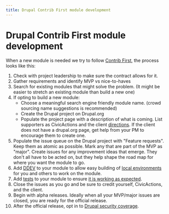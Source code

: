 ```yaml
---
title: Drupal Contrib First module development
---
```


# Drupal Contrib First module development

When a new module is needed we try to follow [Contrib First](../../../common-practices-tools/contribution/contrib-first.md), the process looks like this:

1.  Check with project leadership to make sure the contract allows for it.
2.  Gather requirements and identify MVP vs nice-to-haves
3.  Search for existing modules that might solve the problem. (It might be easier to stretch an existing module than build a new one)
4.  If opting to build a new module:
    -   Choose a meaningful search engine friendly module name. (crowd sourcing name suggestions is recommended)
    -   Create the Drupal project on Drupal.org
    -   Populate the project page with a description of what is coming. List supporters as CivicActions and the client [directions](./drupal-for-drupal-engineers.md#contribution-to-drupalorg-modules-and-themes). If the client does not have a drupal.org page, get help from your PM to encourage them to create one.
5.  Populate the issue queue on the Drupal project with "Feature requests". Keep them as atomic as possible. Mark any that are part of the MVP as "major". Create issues for any improvement ideas that emerge. They don't all have to be acted on, but they help shape the road map for where you want the module to go.
6.  Add [DDEV](https://github.com/ddev/ddev-drupal-contrib) to your module to allow easy building of [local environments](./drupal-for-drupal-engineers.md#local-development) for you and others to work on the module.
7.  Add [tests](https://www.drupal.org/docs/develop/creating-modules/basic-module-building-tutorial-lorem-ipsum-generator/testing-a-drupal-module) to your module to ensure [it is working as expected](./drupal-for-drupal-engineers.md#testing).
8.  Close the issues as you go and be sure to credit yourself, CivicActions, and the client.
9.  Begin with alpha releases. Ideally when all your MVP/major issues are closed, you are ready for the official release.
10. After the official release, opt in to [Drupal security coverage](https://www.drupal.org/drupal-security-team/security-advisory-process-and-permissions-policy).
